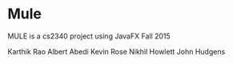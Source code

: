 # Mule
MULE is a cs2340 project using JavaFX
Fall 2015

Karthik Rao
Albert Abedi
Kevin Rose
Nikhil Howlett
John Hudgens
